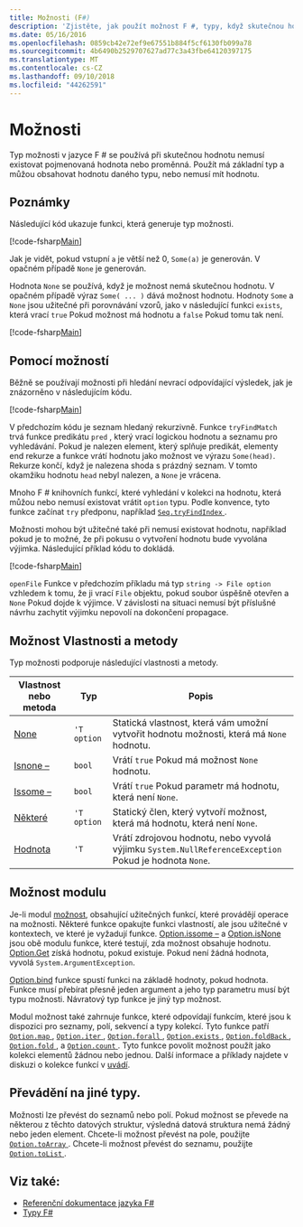 ```yaml
---
title: Možnosti (F#)
description: 'Zjistěte, jak použít možnost F #, typy, když skutečnou hodnotu nemusí existovat pojmenovaná hodnota nebo proměnná.'
ms.date: 05/16/2016
ms.openlocfilehash: 0859cb42e72ef9e67551b884f5cf6130fb099a78
ms.sourcegitcommit: 4b6490b2529707627ad77c3a43fbe64120397175
ms.translationtype: MT
ms.contentlocale: cs-CZ
ms.lasthandoff: 09/10/2018
ms.locfileid: "44262591"
---
```

# <a name="options"></a>Možnosti

Typ možnosti v jazyce F # se používá při skutečnou hodnotu nemusí existovat pojmenovaná hodnota nebo proměnná. Použít má základní typ a můžou obsahovat hodnotu daného typu, nebo nemusí mít hodnotu.

## <a name="remarks"></a>Poznámky

Následující kód ukazuje funkci, která generuje typ možnosti.

[!code-fsharp[Main](../../../samples/snippets/fsharp/lang-ref-1/snippet1404.fs)]

Jak je vidět, pokud vstupní `a` je větší než 0, `Some(a)` je generován.  V opačném případě `None` je generován.

Hodnota `None` se používá, když je možnost nemá skutečnou hodnotu. V opačném případě výraz `Some( ... )` dává možnost hodnotu. Hodnoty `Some` a `None` jsou užitečné při porovnávání vzorů, jako v následující funkci `exists`, která vrací `true` Pokud možnost má hodnotu a `false` Pokud tomu tak není.

[!code-fsharp[Main](../../../samples/snippets/fsharp/lang-ref-1/snippet1401.fs)]

## <a name="using-options"></a>Pomocí možností

Běžně se používají možnosti při hledání nevrací odpovídající výsledek, jak je znázorněno v následujícím kódu.

[!code-fsharp[Main](../../../samples/snippets/fsharp/lang-ref-1/snippet1403.fs)]

V předchozím kódu je seznam hledaný rekurzivně. Funkce `tryFindMatch` trvá funkce predikátu `pred` , který vrací logickou hodnotu a seznamu pro vyhledávání. Pokud je nalezen element, který splňuje predikát, elementy end rekurze a funkce vrátí hodnotu jako možnost ve výrazu `Some(head)`. Rekurze končí, když je nalezena shoda s prázdný seznam. V tomto okamžiku hodnotu `head` nebyl nalezen, a `None` je vrácena.

Mnoho F # knihovních funkcí, které vyhledání v kolekci na hodnotu, která můžou nebo nemusí existovat vrátit `option` typu. Podle konvence, tyto funkce začínat `try` předponu, například [ `Seq.tryFindIndex` ](https://msdn.microsoft.com/library/c357b221-edf6-4f68-bf40-82a3156d945a).

Možnosti mohou být užitečné také při nemusí existovat hodnotu, například pokud je to možné, že při pokusu o vytvoření hodnotu bude vyvolána výjimka. Následující příklad kódu to dokládá.

[!code-fsharp[Main](../../../samples/snippets/fsharp/lang-ref-1/snippet1402.fs)]

`openFile` Funkce v předchozím příkladu má typ `string -> File option` vzhledem k tomu, že ji vrací `File` objektu, pokud soubor úspěšně otevřen a `None` Pokud dojde k výjimce. V závislosti na situaci nemusí být příslušné návrhu zachytit výjimku nepovolí na dokončení propagace.

## <a name="option-properties-and-methods"></a>Možnost Vlastnosti a metody

Typ možnosti podporuje následující vlastnosti a metody.

|Vlastnost nebo metoda|Typ|Popis|
|------------------|----|-----------|
|[None](https://msdn.microsoft.com/library/83ef260a-aa33-4e6f-aee6-b9bf0a461476)|`'T option`|Statická vlastnost, která vám umožní vytvořit hodnotu možnosti, která má `None` hodnotu.|
|[Isnone –](https://msdn.microsoft.com/library/f08532ca-1716-4f60-ae59-8ef6256df234)|`bool`|Vrátí `true` Pokud má možnost `None` hodnotu.|
|[Issome –](https://msdn.microsoft.com/library/c5088d51-c5d7-425f-a77f-12c379bb356f)|`bool`|Vrátí `true` Pokud parametr má hodnotu, která není `None`.|
|[Některé](https://msdn.microsoft.com/library/12f048d2-e293-4596-accb-de036ecd63fc)|`'T option`|Statický člen, který vytvoří možnost, která má hodnotu, která není `None`.|
|[Hodnota](https://msdn.microsoft.com/library/c79f68e8-11fd-45b1-a053-e8fc38b56df7)|`'T`|Vrátí zdrojovou hodnotu, nebo vyvolá výjimku `System.NullReferenceException` Pokud je hodnota `None`.|

## <a name="option-module"></a>Možnost modulu

Je-li modul [možnost](https://msdn.microsoft.com/library/e615e4d3-bbbb-49ba-addc-6061ea2e2f4c), obsahující užitečných funkcí, které provádějí operace na možnosti. Některé funkce opakujte funkci vlastností, ale jsou užitečné v kontextech, ve které je vyžadují funkce. [Option.issome –](https://msdn.microsoft.com/library/41ad0857-5672-4326-84b5-c33dc43dcf79) a [Option.isNone](https://msdn.microsoft.com/library/73db6a53-15e7-40a6-94f9-a0049e5f4819) jsou obě modulu funkce, které testují, zda možnost obsahuje hodnotu. [Option.Get](https://msdn.microsoft.com/library/803e9fcb-6edd-4910-808c-25f08cbc55ea) získá hodnotu, pokud existuje. Pokud není žádná hodnota, vyvolá `System.ArgumentException`.

[Option.bind](https://msdn.microsoft.com/library/c3406192-24ac-49b5-bc3b-8f805187f1c0) funkce spustí funkci na základě hodnoty, pokud hodnota. Funkce musí přebírat přesně jeden argument a jeho typ parametru musí být typu možnosti. Návratový typ funkce je jiný typ možnost.

Modul možnost také zahrnuje funkce, které odpovídají funkcím, které jsou k dispozici pro seznamy, polí, sekvencí a typy kolekcí. Tyto funkce patří [ `Option.map` ](https://msdn.microsoft.com/library/91a20385-7e73-40c2-9adc-635e86d6a622), [ `Option.iter` ](https://msdn.microsoft.com/library/83389eef-3dff-4074-b4cc-f69581c25191), [ `Option.forall` ](https://msdn.microsoft.com/library/ba884586-5eae-49c5-9e36-05481c1c3428), [ `Option.exists` ](https://msdn.microsoft.com/library/a606d2d4-fddc-4eab-ab37-c6138fb7ad99), [ `Option.foldBack` ](https://msdn.microsoft.com/library/a882fbaf-c019-46f0-b4f5-b8c2b8b90ffb), [ `Option.fold` ](https://msdn.microsoft.com/library/af896794-3d53-406c-9411-316cd5c33ad8), a [ `Option.count` ](https://msdn.microsoft.com/library/2dac83a9-684e-4d0f-b50e-ff722a8bb876). Tyto funkce povolit možnost použít jako kolekci elementů žádnou nebo jednou. Další informace a příklady najdete v diskuzi o kolekce funkcí v [uvádí](lists.md).

## <a name="converting-to-other-types"></a>Převádění na jiné typy.

Možnosti lze převést do seznamů nebo polí. Pokud možnost se převede na některou z těchto datových struktur, výsledná datová struktura nemá žádný nebo jeden element. Chcete-li možnost převést na pole, použijte [ `Option.toArray` ](https://msdn.microsoft.com/library/c8044873-ba17-4b52-8231-eb1a28318c64). Chcete-li možnost převést do seznamu, použijte [ `Option.toList` ](https://msdn.microsoft.com/library/5f1af295-9fa9-40ad-b4a1-3578d94d44e1).

## <a name="see-also"></a>Viz také:

- [Referenční dokumentace jazyka F#](index.md)
- [Typy F#](fsharp-types.md)
